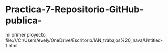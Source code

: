 # Practica-7-Repositorio-GitHub-publica-
mi primer proyecto file:///C:/Users/evely/OneDrive/Escritorio/IAN_trabajos%20_nava/Untitled-1.html
